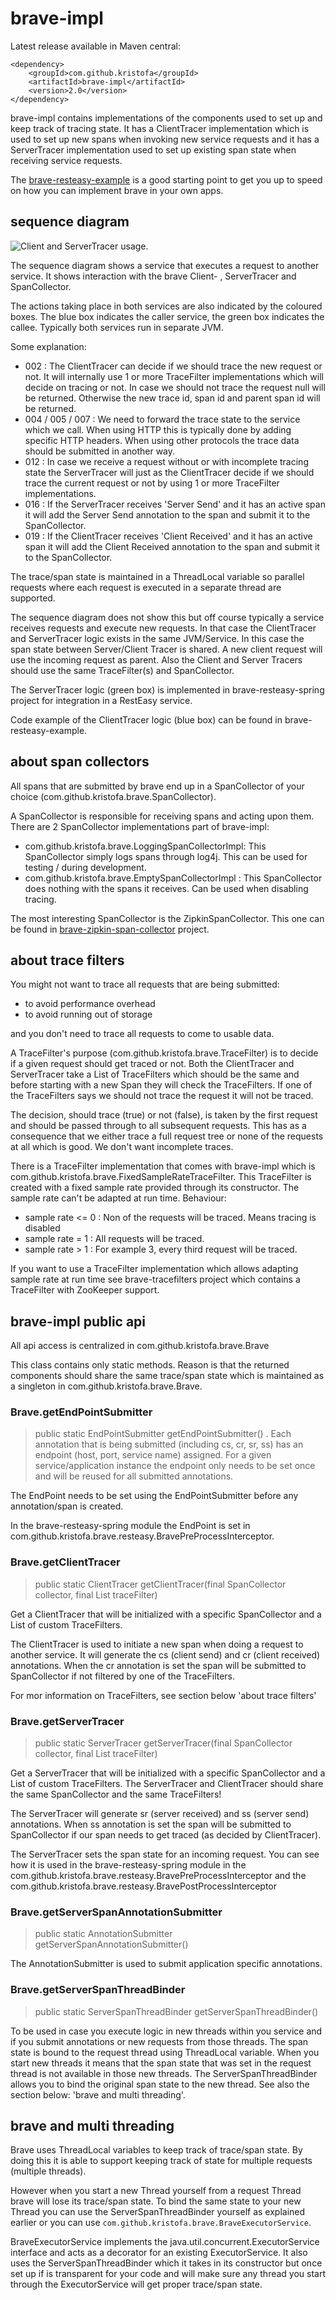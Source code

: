 # brave-impl #

Latest release available in Maven central:

    <dependency>
        <groupId>com.github.kristofa</groupId>
        <artifactId>brave-impl</artifactId>
        <version>2.0</version>
    </dependency>


brave-impl contains implementations of the components used to set up and keep track of
tracing state. It has a ClientTracer implementation which is used to set up new spans when
invoking new service requests and it has a ServerTracer implementation used to set up 
existing span state when receiving service requests.  

The [brave-resteasy-example](https://github.com/kristofa/brave-resteasy-example) is a 
good starting point to get you up to speed on how you can implement brave in your 
own apps.

## sequence diagram ##

![Client and ServerTracer usage.](https://raw.github.com/wiki/kristofa/brave/brave-client-servertracer-usage.png)

The sequence diagram shows a service that executes a request to another service.
It shows interaction with the brave Client- , ServerTracer and SpanCollector.

The actions taking place in both services are also indicated by the coloured boxes. The
blue box indicates the caller service, the green box indicates the callee. Typically both
services run in separate JVM.

Some explanation:

*    002 : The ClientTracer can decide if we should trace the new request or not. It will
internally use 1 or more TraceFilter implementations which will decide on tracing or not. 
In case we should not trace the request null will be returned. Otherwise the new trace id,
span id and parent span id will be returned.
*    004 / 005 / 007 : We need to forward the trace state to the service which we call. When
using HTTP this is typically done by adding specific HTTP headers. When using other protocols the
trace data should be submitted in another way.
*    012 : In case we receive a request without or with incomplete tracing state the ServerTracer will
just as the ClientTracer decide if we should trace the current request or not by using 1 or more 
TraceFilter implementations.
*    016 : If the ServerTracer receives 'Server Send' and it has an active span it will add the 
Server Send annotation to the span and submit it to the SpanCollector.
*    019 : If the ClientTracer receives 'Client Received' and it has an active span it will add the
Client Received annotation to the span and submit it to the SpanCollector.

The trace/span state is maintained in a ThreadLocal variable so parallel requests where each
request is executed in a separate thread are supported.

The sequence diagram does not show this but off course typically a service receives requests and
execute new requests. In that case the ClientTracer and ServerTracer logic exists in the 
same JVM/Service.  In this case the span state between Server/Client Tracer is shared. A
new client request will use the incoming request as parent. Also the 
Client and Server Tracers should use the same TraceFilter(s) and SpanCollector.

The ServerTracer logic (green box) is implemented in brave-resteasy-spring project for
integration in a RestEasy service.

Code example of the ClientTracer logic (blue box) can be found in brave-resteasy-example.

## about span collectors ##

All spans that are submitted by brave end up in a SpanCollector of your choice 
(com.github.kristofa.brave.SpanCollector).

A SpanCollector is responsible for receiving spans and acting upon them. There are 2 
SpanCollector implementations part of brave-impl: 

*    com.github.kristofa.brave.LoggingSpanCollectorImpl: This SpanCollector simply logs spans through log4j. This can be used for testing / during development.
*    com.github.kristofa.brave.EmptySpanCollectorImpl : This SpanCollector does nothing with the spans it receives. Can be used when disabling tracing.

The most interesting SpanCollector is the ZipkinSpanCollector. This one can be found in 
[brave-zipkin-span-collector](https://github.com/kristofa/brave/tree/master/brave-zipkin-spancollector) project.


## about trace filters ##

You might not want to trace all requests that are being submitted:

*   to avoid performance overhead
*   to avoid running out of storage

and you don't need to trace all requests to come to usable data.

A TraceFilter's purpose (com.github.kristofa.brave.TraceFilter) is to decide if a given 
request should get traced or not. Both
the ClientTracer and ServerTracer take a List of TraceFilters which should be the same
and before starting with a new Span they will check the TraceFilters. If one of 
the TraceFilters says we should not trace the request it will not be traced.

The decision, should trace (true) or not (false), is taken by the first request and should
be passed through to all subsequent requests. This has as a consequence that we either
trace a full request tree or none of the requests at all which is good. We don't want incomplete traces.

There is a TraceFilter implementation that comes with brave-impl which is 
com.github.kristofa.brave.FixedSampleRateTraceFilter. This 
TraceFilter is created with a fixed sample rate provided through its constructor. The
sample rate can't be adapted at run time.  Behaviour:

*   sample rate <= 0 : Non of the requests will be traced. Means tracing is disabled
*   sample rate = 1 : All requests will be traced.
*   sample rate > 1 : For example 3, every third request will be traced.

If you want to use a TraceFilter implementation which allows adapting sample rate at run
time see brave-tracefilters project which contains a TraceFilter with ZooKeeper support.


## brave-impl public api ##

All api access is centralized in com.github.kristofa.brave.Brave

This class contains only static methods. Reason is that the returned components should
share the same trace/span state which is maintained as a singleton in com.github.kristofa.brave.Brave.

### Brave.getEndPointSubmitter ###

> public static EndPointSubmitter getEndPointSubmitter()
.
Each annotation that is being submitted (including cs, cr, sr, ss) has an endpoint 
(host, port, service name) assigned. For a given service/application instance the endpoint 
only needs to be set once and will be reused for all submitted annotations.

The EndPoint needs to be set using the EndPointSubmitter before any annotation/span is
created.

In the brave-resteasy-spring module the EndPoint is set in 
com.github.kristofa.brave.resteasy.BravePreProcessInterceptor.

### Brave.getClientTracer ###

> public static ClientTracer getClientTracer(final SpanCollector collector, final List<TraceFilter> traceFilter)

Get a ClientTracer that will be initialized with a specific SpanCollector and a List of custom TraceFilters.

The ClientTracer is used to initiate a new span when doing a request to another service. It will generate the cs 
(client send) and cr (client received) annotations. When the cr annotation is set the span 
will be submitted to SpanCollector if not filtered by one of the TraceFilters.

For mor information on TraceFilters, see section below 'about trace filters'


### Brave.getServerTracer ###

> public static ServerTracer getServerTracer(final SpanCollector collector, final List<TraceFilter> traceFilter)

Get a ServerTracer that will be initialized with a specific SpanCollector and a List of custom TraceFilters.
The ServerTracer and ClientTracer should share the same SpanCollector and the same TraceFilters!

The ServerTracer will generate sr (server received) and ss (server send) annotations. When ss annotation is set
the span will be submitted to SpanCollector if our span needs to get traced (as decided by ClientTracer).

The ServerTracer sets the span state for an incoming request. You can see how it is
used in the brave-resteasy-spring module in the com.github.kristofa.brave.resteasy.BravePreProcessInterceptor
and the com.github.kristofa.brave.resteasy.BravePostProcessInterceptor


### Brave.getServerSpanAnnotationSubmitter ###

> public static AnnotationSubmitter getServerSpanAnnotationSubmitter()

The AnnotationSubmitter is used to submit application specific annotations.

### Brave.getServerSpanThreadBinder ###

> public static ServerSpanThreadBinder getServerSpanThreadBinder()

To be used in case you execute logic in new threads within you service and if you submit 
annotations or new requests from those threads.
The span state is bound to the request thread using ThreadLocal variable. When you start new threads it means
that the span state that was set in the request thread is not available in those new
threads. The ServerSpanThreadBinder allows you to bind the original span state to the
new thread. See also the section below: 'brave and multi threading'.


## brave and multi threading ##

Brave uses ThreadLocal variables to keep track of trace/span state. By doing this it is
able to support keeping track of state for multiple requests (multiple threads).

However when you start a new Thread yourself from a request Thread brave will lose its trace/span state.
To bind the same state to your new Thread you can use the ServerSpanThreadBinder yourself as explained earlier
or you can use `com.github.kristofa.brave.BraveExecutorService`.

BraveExecutorService implements the java.util.concurrent.ExecutorService interface and acts as a decorator for
an existing ExecutorService.  It also uses the ServerSpanThreadBinder which it takes in its constructor but
once set up if is transparent for your code and will make sure any thread you start through the ExecutorService
will get proper trace/span state.